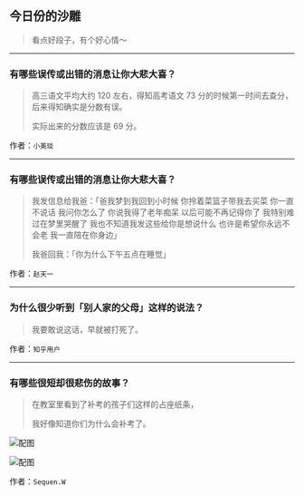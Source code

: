 ## 今日份的沙雕

> 看点好段子，有个好心情～


 
---

### 有哪些误传或出错的消息让你大悲大喜？

> 高三语文平均大约 120 左右，得知高考语文 73 分的时候第一时间去查分，后来得知确实是分数有误。
> 
> 实际出来的分数应该是 69 分。


作者：`小美琰`

---

### 有哪些误传或出错的消息让你大悲大喜？

> 我发信息给我爸：「爸我梦到我回到小时候 你拎着菜篮子带我去买菜 你一直不说话 我问你怎么了 你说我得了老年痴呆 以后可能不再记得你了 我特别难过在梦里哭醒了 我也不知道我发这些给你是想说什么 也许是希望你永远不会老 我一直陪在你身边」
> 
> 我爸回我：「你为什么下午五点在睡觉」


作者：`赵天一`

---

### 为什么很少听到「别人家的父母」这样的说法？

> 我要敢说这话，早就被打死了。


作者：`知乎用户`

---

### 有哪些很短却很悲伤的故事？

> 在教室里看到了补考的孩子们这样的占座纸条，
> 
> 我好像知道你们为什么会补考了。



![配图](http://pic2.zhimg.com/70/ae8357a2a329ec0d9734e343d672a315_b.jpg)



![配图](http://pic2.zhimg.com/70/96395755769a583abc7ca2c8e3e57759_b.jpg)


作者：`Sequen.W`